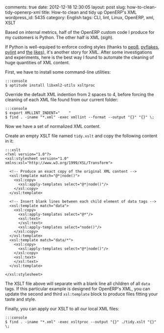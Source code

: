 comments: true
date: 2012-12-18 12:30:05
layout: post
slug: how-to-clean-tidy-openerp-xml
title: How-to clean and tidy up OpenERP's XML
wordpress_id: 5435
category: English
tags: CLI, lint, Linux, OpenERP, xml, XSLT

Based on internal metrics, half of the OpenERP custom code I produce for my customers is Python. The other half is XML (_sigh_).

If Python is well-equiped to enforce coding styles (thanks to [pep8](http://pypi.python.org/pypi/pep8), [pyflakes](http://pypi.python.org/pypi/pyflakes), [pylint](http://pypi.python.org/pypi/pylint) and [the](http://pypi.python.org/pypi/autopep8) [likes](http://pypi.python.org/pypi/flake8)), it's another story for XML. After some investigations and experiments, here is the best way I found to automate the cleaning of huge quantities of XML content.

First, we have to install some command-line utilities:

    :::console
    $ aptitude install libxml2-utils xsltproc

Override the default XML indention from 2 spaces to 4, before forcing the cleaning of each XML file found from our current folder:

    :::console
    $ export XMLLINT_INDENT="    "
    $ find . -iname "*.xml" -exec xmllint --format --output "{}" "{}" \;

Now we have a set of normalized XML content.

Create an empty XSLT file named `tidy.xslt` and copy the following content in it:

    :::xslt
    <?xml version="1.0"?>
    <xsl:stylesheet version="1.0" xmlns:xsl="http://www.w3.org/1999/XSL/Transform">

      <!-- Produce an exact copy of the original XML content -->
      <xsl:template match="@*|node()">
        <xsl:copy>
          <xsl:apply-templates select="@*|node()"/>
        </xsl:copy>
      </xsl:template>

      <!-- Insert blank lines between each child element of data tags -->
      <xsl:template match="data">
        <xsl:copy>
          <xsl:apply-templates select="@*"/>
          <xsl:text>
          </xsl:text>
          <xsl:apply-templates select="node()"/>
        </xsl:copy>
      </xsl:template>
      <xsl:template match="data/*">
        <xsl:copy>
          <xsl:apply-templates select="@*|node()"/>
        </xsl:copy>
        <xsl:text>
        </xsl:text>
      </xsl:template>

    </xsl:stylesheet>

The XSLT file above will separate with a blank line all children of all `data` tags. If this particular example is designed for OpenERP's XML, you can update the second and third `xsl:template` block to produce files fitting your taste and style.

Finally, you can apply our XSLT to all our local XML files:

    :::console
    $ find . -iname "*.xml" -exec xsltproc --output "{}" ./tidy.xslt "{}" \;

